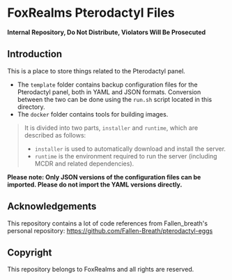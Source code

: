 # FoxRealms Pterodactyl Files

**Internal Repository, Do Not Distribute, Violators Will Be Prosecuted**

## Introduction

This is a place to store things related to the Pterodactyl panel.

- The `template` folder contains backup configuration files for the Pterodactyl panel, both in YAML and JSON formats. Conversion between the two can be done using the `run.sh` script located in this directory.
- The `docker` folder contains tools for building images.
> It is divided into two parts, `installer` and `runtime`, which are described as follows:
> - `installer` is used to automatically download and install the server.
> - `runtime` is the environment required to run the server (including MCDR and related dependencies).

**Please note: Only JSON versions of the configuration files can be imported. Please do not import the YAML versions directly.**

## Acknowledgements

This repository contains a lot of code references from Fallen_breath's personal repository: https://github.com/Fallen-Breath/pterodactyl-eggs

## Copyright

This repository belongs to FoxRealms and all rights are reserved.